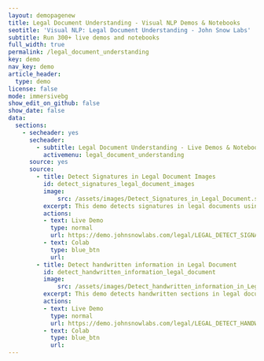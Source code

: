 ```yaml
---
layout: demopagenew
title: Legal Document Understanding - Visual NLP Demos & Notebooks
seotitle: 'Visual NLP: Legal Document Understanding - John Snow Labs'
subtitle: Run 300+ live demos and notebooks
full_width: true
permalink: /legal_document_understanding
key: demo
nav_key: demo
article_header:
  type: demo
license: false
mode: immersivebg
show_edit_on_github: false
show_date: false
data:
  sections:  
    - secheader: yes
      secheader:
        - subtitle: Legal Document Understanding - Live Demos & Notebooks
          activemenu: legal_document_understanding
      source: yes
      source: 
        - title: Detect Signatures in Legal Document Images 
          id: detect_signatures_legal_document_images
          image: 
              src: /assets/images/Detect_Signatures_in_Legal_Document.svg
          excerpt: This demo detects signatures in legal documents using our pre-trained Visual NLP model.
          actions:
          - text: Live Demo
            type: normal
            url: https://demo.johnsnowlabs.com/legal/LEGAL_DETECT_SIGNATURES/
          - text: Colab
            type: blue_btn
            url:  
        - title: Detect handwritten information in Legal Document
          id: detect_handwritten_information_legal_document
          image: 
              src: /assets/images/Detect_handwritten_information_in_Legal_Document.svg
          excerpt: This demo detects handwritten sections in legal documents using our pre-trained Visual NLP models.
          actions:
          - text: Live Demo
            type: normal
            url: https://demo.johnsnowlabs.com/legal/LEGAL_DETECT_HANDWRITTEN/
          - text: Colab
            type: blue_btn
            url:             
---
```


